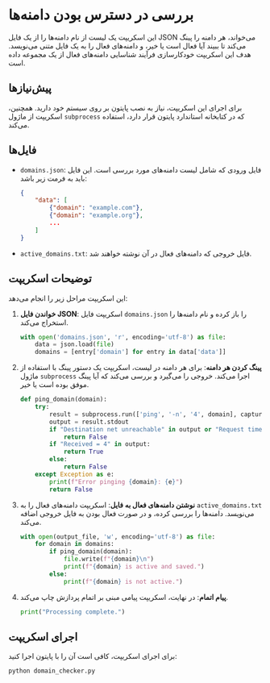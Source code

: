 # بررسی در دسترس بودن دامنه‌ها

این اسکریپت یک لیست از نام دامنه‌ها را از یک فایل JSON می‌خواند، هر دامنه را پینگ می‌کند تا ببیند آیا فعال است یا خیر، و دامنه‌های فعال را به یک فایل متنی می‌نویسد. هدف این اسکریپت خودکارسازی فرآیند شناسایی دامنه‌های فعال از یک مجموعه داده‌ است.

## پیش‌نیازها

برای اجرای این اسکریپت، نیاز به نصب پایتون بر روی سیستم خود دارید. همچنین، اسکریپت از ماژول `subprocess` که در کتابخانه استاندارد پایتون قرار دارد، استفاده می‌کند.

## فایل‌ها

- `domains.json`: فایل ورودی که شامل لیست دامنه‌های مورد بررسی است. این فایل باید به فرمت زیر باشد:
    ```json
    {
        "data": [
            {"domain": "example.com"},
            {"domain": "example.org"},
            ...
        ]
    }
    ```
- `active_domains.txt`: فایل خروجی که دامنه‌های فعال در آن نوشته خواهند شد.

## توضیحات اسکریپت

این اسکریپت مراحل زیر را انجام می‌دهد:

1. **خواندن فایل JSON**: اسکریپت فایل `domains.json` را باز کرده و نام دامنه‌ها را استخراج می‌کند.
    ```python
    with open('domains.json', 'r', encoding='utf-8') as file:
        data = json.load(file)
        domains = [entry['domain'] for entry in data['data']]
    ```

2. **پینگ کردن هر دامنه**: برای هر دامنه در لیست، اسکریپت یک دستور پینگ با استفاده از ماژول `subprocess` اجرا می‌کند. خروجی را می‌گیرد و بررسی می‌کند که آیا پینگ موفق بوده است یا خیر.
    ```python
    def ping_domain(domain):
        try:
            result = subprocess.run(['ping', '-n', '4', domain], capture_output=True, text=True)
            output = result.stdout
            if "Destination net unreachable" in output or "Request timed out" in output:
                return False
            if "Received = 4" in output:
                return True
            else:
                return False
        except Exception as e:
            print(f"Error pinging {domain}: {e}")
            return False
    ```

3. **نوشتن دامنه‌های فعال به فایل**: اسکریپت دامنه‌های فعال را به `active_domains.txt` می‌نویسد. دامنه‌ها را بررسی کرده، و در صورت فعال بودن به فایل خروجی اضافه می‌کند.
    ```python
    with open(output_file, 'w', encoding='utf-8') as file:
        for domain in domains:
            if ping_domain(domain):
                file.write(f"{domain}\n")
                print(f"{domain} is active and saved.")
            else:
                print(f"{domain} is not active.")
    ```

4. **پیام اتمام**: در نهایت، اسکریپت پیامی مبنی بر اتمام پردازش چاپ می‌کند.
    ```python
    print("Processing complete.")
    ```

## اجرای اسکریپت

برای اجرای اسکریپت، کافی است آن را با پایتون اجرا کنید:
```sh
python domain_checker.py
